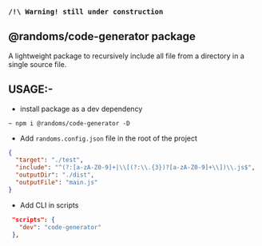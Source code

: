 ### ```/!\ Warning! still under construction```

## @randoms/code-generator package

A lightweight package to recursively include all file from a directory in a single source file.

## USAGE:-

- install package as a dev dependency 
```command
~ npm i @randoms/code-generator -D
```

- Add ```randoms.config.json``` file in the root of the project

```json
{
  "target": "./test",
  "include": "^(?:[a-zA-Z0-9]+|\\[(?:\\.{3})?[a-zA-Z0-9]+\\])\\.js$",
  "outputDir": "./dist",
  "outputFile": "main.js"
}
```

- Add CLI in scripts
```JSON
 "scripts": {
   "dev": "code-generator"
 },
```

###

